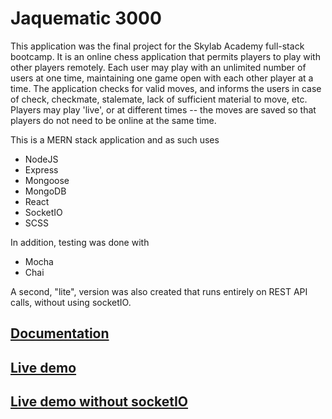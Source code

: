 # Jaquematic 3000

This application was the final project for the Skylab Academy full-stack bootcamp.  It is an online chess application that permits players to play with other players remotely.  Each user may play with an unlimited number of users at one time, maintaining one game open with each other player at a time.  The application checks for valid moves, and informs the users in case of check, checkmate, stalemate, lack of sufficient material to move, etc.  Players may play 'live', or at different times -- the moves are saved so that players do not need to be online at the same time.

This is a MERN stack application and as such uses

- NodeJS
- Express
- Mongoose
- MongoDB
- React
- SocketIO
- SCSS

In addition, testing was done with 

- Mocha
- Chai

A second, "lite", version was also created that runs entirely on REST API calls, without using socketIO.


## [Documentation](docs/README.md)

## [Live demo](https://jaquematic3000.surge.sh) 

## [Live demo without socketIO](https://jaquematic-lite.surge.sh) 
